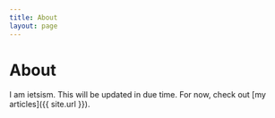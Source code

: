 ```yaml
---
title: About
layout: page
---
```


# About

I am ietsism. This will be updated in due time. For now, check out [my articles]({{ site.url }}).